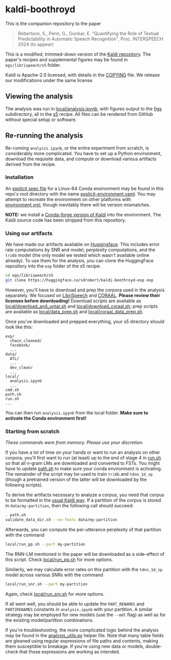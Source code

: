 # kaldi-boothroyd

This is the companion repository to the paper

> Robertson, S., Penn, G., Dunbar, E. "Quantifying the Role of Textual
  Predictability in Automatic Speech Recognition", Proc. INTERSPEECH 2024 (to
  appear)

This is a modified, trimmed-down version of the [Kaldi
repository](https://github.com/kaldi-asr/kaldi). The paper's recipes and
supplemental figures may be found in `egs/librispeech/s5` folder.

Kaldi is Apache-2.0 licensed, with details in the [COPYING](./COPYING) file. We
release our modifications under the same license.

## Viewing the analysis

The analysis was run in
[local/analysis.ipynb](./egs/librispeech/s5/local/analysis.ipynb), with figures
output to the [figs](./egs/librispeech/s5/figs) subdirectory, all in the
[s5](./egs/librispeech/s5) recipe. All files can be rendered from GitHub
without special setup or software.

## Re-running the analysis

Re-running `analysis.ipynb`, or the entire experiment from scratch, is
considerably more complicated. You have to set up a Python environment,
download the requisite data, and compute or download various artifacts derived
from the recipe.

### Installation

An [explicit spec
file](https://mamba.readthedocs.io/en/latest/user_guide/micromamba.html#id3)
for a Linux-64 Conda environment may be found in this repo's root directory
with the name [explicit-environment.yaml](./explicit-environment.yaml). You may
attempt to recreate the environment on other platforms with
[environment.yml](./environment.yml), though inevitably there will be
version mismatches.

**NOTE:** we install a [Conda-forge version of
Kaldi](https://anaconda.org/conda-forge/kaldi) into the environment. The Kaldi
source code has been stripped from this repository.

### Using our artifacts

We have made our artifacts available on
[Huggingface](https://huggingface.co/sdrobert/kaldi-boothroyd-exp). This
includes error rate computations by SNR and model, perplexity computations, and
the `tri6b` model (the only model we tested which wasn't available online
already). To use them for the analysis, you can clone the HuggingFace
repository into the `exp` folder of the s5 recipe:

``` sh
cd egs/librispeech/s5
git clone https://huggingface.co/sdrobert/kaldi-boothroyd-exp exp
```

However, you'll have to download and prep the corpora used in the analysis
separately. We focused on [LibriSpeech](https://www.openslr.org/12/) and
[CORAAL](https://oraal.uoregon.edu/coraal). **Please review their licenses
before downloading!** Download scripts are available as
[local/download_and_untar.sh](./egs/librispeech/s5/local/download_and_untar.sh)
and [local/download_coraal.sh](./egs/librispeech/s5/local/download_coraal.sh);
prep scripts are available as
[local/data_prep.sh](./egs/librispeech/s5/local/data_prep.sh) and
[local/coraal_data_prep.sh](./egs/librispeech/s5/local/coraal_data_prep.sh).

Once you've downloaded and prepped everything, your s5 directory should look
like this:

```
exp/
  chain_cleaned/
  facebook/
  ...
data/
  ATL/
  ...
  dev_clean/
  ...
local/
  analysis.ipynb
  ...
cmd.sh
path.sh
run.sh
...
```

You can then run `analysis.ipynb` from the local folder. **Make sure to
activate the Conda environment first!**

### Starting from scratch

*These commands were from memory. Please use your discretion.*

If you have a lot of time on your hands or want to run an analysis on other
corpora, you'll first want to run (at least) up to the end of stage 4 in
[run.sh](./egs/librispeech/s5/run.sh) so that all n-gram LMs are downloaded and
converted to FSTs. You might have to update
[path.sh](./egs/librispeech/s5/path.sh) to make sure your conda environment is
activating. The remainder of the script may be used to train `tri6b` and
`tdnn_1d_sp` (though a pretrained version of the latter will be downloaded by
the following scripts).

To derive the artifacts necessary to analyze a corpus, you need that corpus to
be formatted in the [usual Kaldi
way](https://kaldi-asr.org/doc/data_prep.html). If a partition of the
corpus is stored in `data/my-partition`, then the following call should
succeed:

``` sh
. path.sh
validate_data_dir.sh --no-feats data/my-partition
```

Afterwards, you can compute the per-utterance perplexity of that partition
with the command

``` sh
local/run_pp.sh --part my-partition
```

The RNN-LM mentioned in the paper will be downloaded as a side-effect of this
script. Check [local/run_pp.sh](./egs/librispeech/s5/local/run_pp.sh) for
more options.

Similarily, we may calculate error rates on this partition with the
`tdnn_1d_sp` model across various SNRs with the command

``` sh
local/run_snr.sh --part my-partition
```

Again, check [local/run_snr.sh](./egs/librispeech/s5/local/run_snr.sh) for
more options.

If all went well, you should be able to update the `PART_RENAMES` and
`PART2RENAMES` constants in `analysis.ipynb` with your partition. A similar
strategy may be employed for new models (use the `--mdl` flag) as well as
for the existing model/partition combinations.

If you're troubleshooting, the more complicated logic behind the analysis may
be found in the
[analysis_utils.py](./egs/librispeech/s5/local/analysis_utils.py) helper file.
Note that many table fields are gleaned using regular expressions of file paths
and contents, making them susceptible to breakage. If you're using new data
or models, double-check that those expressions are working as intended.
